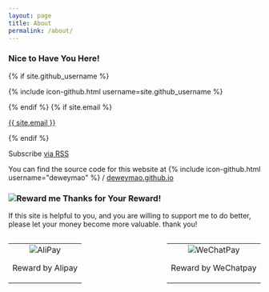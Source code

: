 ```yaml
---
layout: page
title: About
permalink: /about/
---
```

### Nice to Have You Here!
{% if site.github_username %}
<p>{% include icon-github.html username=site.github_username %}</p>
{% endif %}
{% if site.email %}
<p><a href="mailto:{{ site.email }}">{{ site.email }}</a></p>
{% endif %}
<p class="rss-subscribe">Subscribe <a href="{{"/feed.xml" | relative_url }}"> via RSS</a></p>

You can find the source code for this website at
{% include icon-github.html username="deweymao" %} /
[deweymao.github.io](https://github.com/deweymao/deweymao.github.io)

### <img src="{{ site.url }}/assets/pics/reward.png" alt="Reward me"/> Thanks for Your Reward!
If this site is helpful to you, and you are willing to support me to do better, please let your money become more valuable. thank you!

<div style="float:left">
<table>
 <tr>
  <td align="center"><img src="{{ site.url }}/assets/pics/alipay.png" alt="AliPay"/><p>Reward by Alipay</p></td>
 </tr>
</table>
</div>

<div style="float:right">
<table>
  <tr>
  <td align="center"><img src="{{ site.url }}/assets/pics/wxpay.png" alt="WeChatPay"/><p>Reward by WeChatpay</p></td>
 </tr>
</table>
</div>